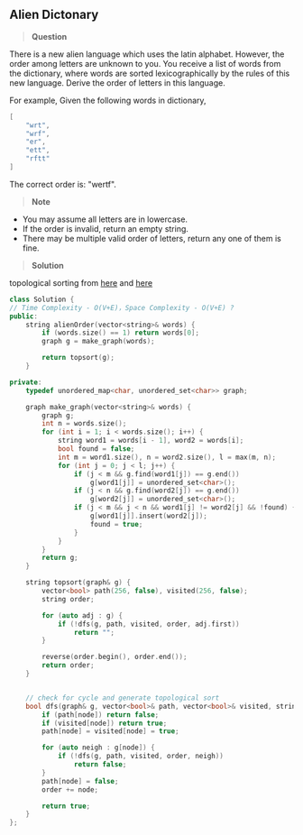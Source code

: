 ## Alien Dictonary

>**Question**

There is a new alien language which uses the latin alphabet. However, the order among letters are unknown to you. You receive a list of words from the dictionary, where words are sorted lexicographically by the rules of this new language. Derive the order of letters in this language.

For example,
Given the following words in dictionary,

```c++
[  
    "wrt",
    "wrf",  
    "er",  
    "ett",  
    "rftt"
]
```

The correct order is: "wertf".

>**Note**

* You may assume all letters are in lowercase.
* If the order is invalid, return an empty string.
* There may be multiple valid order of letters, return any one of them is fine.

>**Solution**

topological sorting from [here](https://leetcode.com/discuss/54024/straightforward-c-solution?show=54024#q54024) and [here](http://www.cnblogs.com/jcliBlogger/p/4758761.html)


```c++
class Solution {
// Time Complexity - O(V+E)，Space Complexity - O(V+E) ?
public:
    string alienOrder(vector<string>& words) {
        if (words.size() == 1) return words[0];
        graph g = make_graph(words);

        return topsort(g);
    }

private:
    typedef unordered_map<char, unordered_set<char>> graph;

    graph make_graph(vector<string>& words) {
        graph g;
        int n = words.size();
        for (int i = 1; i < words.size(); i++) {
            string word1 = words[i - 1], word2 = words[i];
            bool found = false;
            int m = word1.size(), n = word2.size(), l = max(m, n);
            for (int j = 0; j < l; j++) {
                if (j < m && g.find(word1[j]) == g.end())
                    g[word1[j]] = unordered_set<char>();
                if (j < n && g.find(word2[j]) == g.end())
                    g[word2[j]] = unordered_set<char>();
                if (j < m && j < n && word1[j] != word2[j] && !found) {
                    g[word1[j]].insert(word2[j]);
                    found = true;
                }
            }
        }
        return g;
    }

    string topsort(graph& g) {
        vector<bool> path(256, false), visited(256, false);
        string order;

        for (auto adj : g) {
            if (!dfs(g, path, visited, order, adj.first))
                return "";
        }

        reverse(order.begin(), order.end());
        return order;
    }


    // check for cycle and generate topological sort
    bool dfs(graph& g, vector<bool>& path, vector<bool>& visited, string& order, char node) {
        if (path[node]) return false;
        if (visited[node]) return true;
        path[node] = visited[node] = true;

        for (auto neigh : g[node]) {
            if (!dfs(g, path, visited, order, neigh))
                return false;
        }
        path[node] = false;
        order += node;

        return true;
    }
};
```
